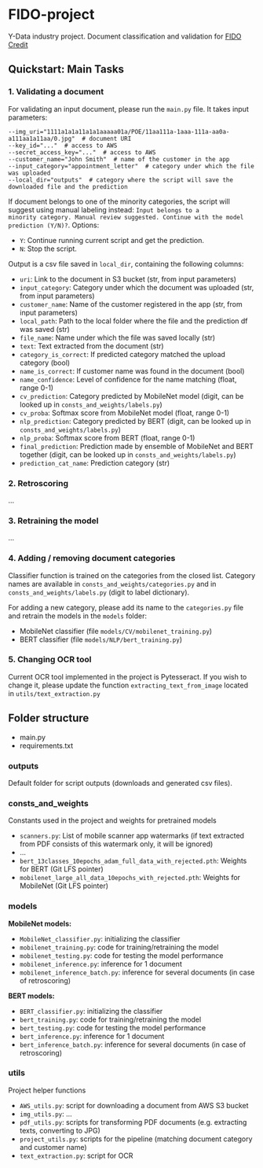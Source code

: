 # FIDO-project
Y-Data industry project. 
Document classification and validation for <a href="https://gh.fido.money/">FIDO Credit</a>


## Quickstart: Main Tasks

### 1. Validating a document
For validating an input document, please run the <code>main.py</code> file. It takes input parameters:

```
--img_uri="1111a1a1a11a1a1aaaaa01a/POE/11aa111a-1aaa-111a-aa0a-a111aa1a11aa/0.jpg"  # document URI
--key_id="..."  # access to AWS
--secret_access_key="..."  # access to AWS
--customer_name="John Smith"  # name of the customer in the app
--input_category="appointment_letter"  # category under which the file was uploaded
--local_dir="outputs"  # category where the script will save the downloaded file and the prediction
```

If document belongs to one of the minority categories, the script will suggest using manual labeling instead: <code>Input belongs to a minority category. Manual review suggested. Continue with the model prediction (Y/N)?</code>. Options:

- <code>Y</code>: Continue running current script and get the prediction.
- <code>N</code>: Stop the script.

Output is a csv file saved in <code>local_dir</code>, containing the following columns:

- <code>uri</code>: Link to the document in S3 bucket (str, from input parameters)
- <code>input_category</code>: Category under which the document was uploaded (str, from input parameters)
- <code>customer_name</code>: Name of the customer registered in the app (str, from input parameters)
- <code>local_path</code>: Path to the local folder where the file and the prediction df was saved (str)
- <code>file_name</code>: Name under which the file was saved locally (str)
- <code>text</code>: Text extracted from the document (str)
- <code>category_is_correct</code>: If predicted category matched the upload category (bool)
- <code>name_is_correct</code>: If customer name was found in the document (bool)
- <code>name_confidence</code>: Level of confidence for the name matching (float, range 0-1)
- <code>cv_prediction</code>: Category predicted by MobileNet model (digit, can be looked up in <code>consts_and_weights/labels.py</code>)
- <code>cv_proba</code>: Softmax score from MobileNet model (float, range 0-1)
- <code>nlp_prediction</code>: Category predicted by BERT (digit, can be looked up in <code>consts_and_weights/labels.py</code>)
- <code>nlp_proba</code>: Softmax score from BERT (float, range 0-1)
- <code>final_prediction</code>: Prediction made by ensemble of MobileNet and BERT together (digit, can be looked up in <code>consts_and_weights/labels.py</code>)
- <code>prediction_cat_name</code>: Prediction category (str)

### 2. Retroscoring
...

### 3. Retraining the model
...


### 4. Adding / removing document categories

Classifier function is trained on the categories from the closed list. Category names are available in <code>consts_and_weights/categories.py</code> and in <code>consts_and_weights/labels.py</code> (digit to label dictionary).

For adding a new category, please add its name to the <code>categories.py</code> file and retrain the models in the <code>models</code> folder:
- MobileNet classifier (file <code>models/CV/mobilenet_training.py</code>)
- BERT classifier (file <code>models/NLP/bert_training.py</code>)

### 5. Changing OCR tool
Current OCR tool implemented in the project is Pytesseract. If you wish to change it, please update the function <code>extracting_text_from_image</code> located in <code>utils/text_extraction.py</code>

## Folder structure

- main.py
- requirements.txt

### outputs
Default folder for script outputs (downloads and generated csv files).

### consts_and_weights
Constants used in the project and weights for pretrained models

- <code>scanners.py</code>: List of mobile scanner app watermarks (if text extracted from PDF consists of this watermark only, it will be ignored)
- ...
- <code>bert_13classes_10epochs_adam_full_data_with_rejected.pth</code>: Weights for BERT (Git LFS pointer)
- <code>mobilenet_large_all_data_10epochs_with_rejected.pth</code>: Weights for MobileNet (Git LFS pointer)

  
### models

**MobileNet models:**
- <code>MobileNet_classifier.py</code>: initializing the classifier
- <code>mobilenet_training.py</code>: code for training/retraining the model
- <code>mobilenet_testing.py</code>: code for testing the model performance
- <code>mobilenet_inference.py</code>: inference for 1 document
- <code>mobilenet_inference_batch.py</code>: inference for several documents (in case of retroscoring)

**BERT models:**
- <code>BERT_classifier.py</code>: initializing the classifier
- <code>bert_training.py</code>: code for training/retraining the model
- <code>bert_testing.py</code>: code for testing the model performance
- <code>bert_inference.py</code>: inference for 1 document
- <code>bert_inference_batch.py</code>: inference for several documents (in case of retroscoring)

### utils
Project helper functions
- <code>AWS_utils.py</code>: script for downloading a document from AWS S3 bucket
- <code>img_utils.py</code>: ...
- <code>pdf_utils.py</code>: scripts for transforming PDF documents (e.g. extracting texts, converting to JPG)
- <code>project_utils.py</code>: scripts for the pipeline (matching document category and customer name)
- <code>text_extraction.py</code>: script for OCR

